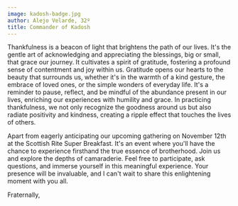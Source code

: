 ```yaml
---
image: kadosh-badge.jpg
author: Alejo Velarde, 32º
title: Commander of Kadosh
---
```


Thankfulness is a beacon of light that brightens the path of our lives. It's the gentle art of acknowledging and appreciating the blessings, big or small, that grace our journey. It cultivates a spirit of gratitude, fostering a profound sense of contentment and joy within us. Gratitude opens our hearts to the beauty that surrounds us, whether it's in the warmth of a kind gesture, the embrace of loved ones, or the simple wonders of everyday life. It's a reminder to pause, reflect, and be mindful of the abundance present in our lives, enriching our experiences with humility and grace. In practicing thankfulness, we not only recognize the goodness around us but also radiate positivity and kindness, creating a ripple effect that touches the lives of others.

Apart from eagerly anticipating our upcoming gathering on November 12th at the Scottish Rite Super Breakfast. It's an event where you'll have the chance to experience firsthand the true essence of brotherhood. Join us and explore the depths of camaraderie. Feel free to participate, ask questions, and immerse yourself in this meaningful experience. Your presence will be invaluable, and I can't wait to share this enlightening moment with you all.

Fraternally,


  